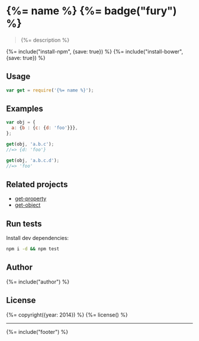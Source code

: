 # {%= name %} {%= badge("fury") %}

> {%= description %}


{%= include("install-npm", {save: true}) %}
{%= include("install-bower", {save: true}) %}


## Usage

```js
var get = require('{%= name %}');
```

## Examples

```js
var obj = {
  a: {b : {c: {d: 'foo'}}},
};

get(obj, 'a.b.c');
//=> {d: 'foo'}

get(obj, 'a.b.c.d');
//=> 'foo'
```

## Related projects

  - [get-property](https://github.com/jonschlinkert/get-property)
  - [get-object](https://github.com/jonschlinkert/get-object)


## Run tests

Install dev dependencies:

```bash
npm i -d && npm test
```

## Author
{%= include("author") %}


## License
{%= copyright({year: 2014}) %}
{%= license() %}

***

{%= include("footer") %}
